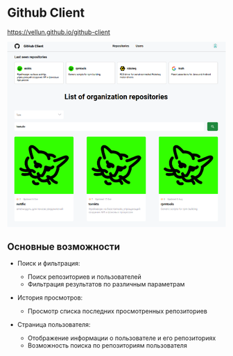# Github Client

https://vellun.github.io/github-client

![Иллюстрация к проекту](for_readme/screen.png)

## Основные возможности

* Поиск и фильтрация:
    + Поиск репозиториев и пользователей
    + Фильтрация результатов по различным параметрам
    
* История просмотров:
    + Просмотр списка последних просмотренных репозиториев
* Страница пользователя:
    + Отображение информации о пользователе и его репозиториях
    + Возможность поиска по репозиториям пользователя
